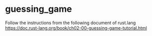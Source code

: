 # guessing_game
Follow the instructions from the following document of rust.lang
https://doc.rust-lang.org/book/ch02-00-guessing-game-tutorial.html
